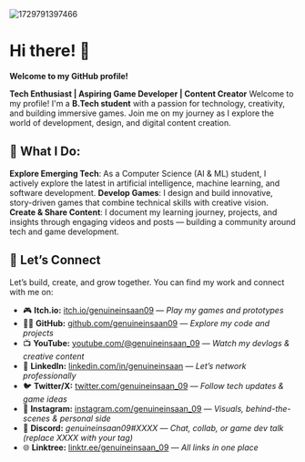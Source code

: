 ![1729791397466](https://github.com/user-attachments/assets/3a7ca1e7-434f-49c9-920c-39645e977df8)



# Hi there! 👋

**Welcome to my GitHub profile!**

**Tech Enthusiast | Aspiring Game Developer | Content Creator**
Welcome to my profile!
I'm a **B.Tech student** with a passion for technology, creativity, and building immersive games. Join me on my journey as I explore the world of development, design, and digital content creation.

## 🚀 What I Do:
**Explore Emerging Tech**: As a Computer Science (AI & ML) student, I actively explore the latest in artificial intelligence, machine learning, and software development.
**Develop Games**: I design and build innovative, story-driven games that combine technical skills with creative vision.
**Create & Share Content**: I document my learning journey, projects, and insights through engaging videos and posts — building a community around tech and game development.


## 🌟 Let’s Connect

Let’s build, create, and grow together. You can find my work and connect with me on:

* 🎮 **Itch.io:** [itch.io/genuineinsaan09]((https://ginsaan.itch.io/)) — *Play my games and prototypes*
* 🧑‍💻 **GitHub:** [github.com/genuineinsaan09](https://github.com/genuineinsaan09) — *Explore my code and projects*
* 📺 **YouTube:** [youtube.com/@genuineinsaan\_09](https://www.youtube.com/@genuineinsaan_09) — *Watch my devlogs & creative content*
* 💼 **LinkedIn:** [linkedin.com/in/genuineinsaan](https://www.linkedin.com/in/genuineinsaan) — *Let’s network professionally*
* 🐦 **Twitter/X:** [twitter.com/genuineinsaan\_09](https://twitter.com/genuineinsaan_09) — *Follow tech updates & game ideas*
* 📸 **Instagram:** [instagram.com/genuineinsaan\_09](https://www.instagram.com/genuineinsaan_09) — *Visuals, behind-the-scenes & personal side*
* 💬 **Discord:** *genuineinsaan09#XXXX* — *Chat, collab, or game dev talk (replace XXXX with your tag)*
* 🌐 **Linktree:** [linktr.ee/genuineinsaan\_09](https://linktr.ee/genuineinsaan_09) — *All links in one place*

